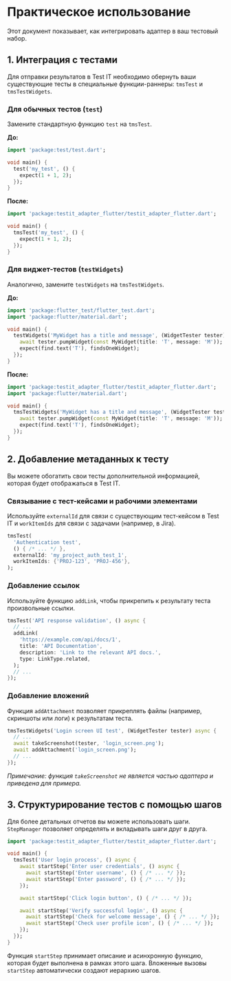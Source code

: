 # Практическое использование

Этот документ показывает, как интегрировать адаптер в ваш тестовый набор.

## 1. Интеграция с тестами

Для отправки результатов в Test IT необходимо обернуть ваши существующие тесты в специальные функции-раннеры: `tmsTest` и `tmsTestWidgets`.

### Для обычных тестов (`test`)

Замените стандартную функцию `test` на `tmsTest`.

**До:**
```dart
import 'package:test/test.dart';

void main() {
  test('my_test', () {
    expect(1 + 1, 2);
  });
}
```

**После:**
```dart
import 'package:testit_adapter_flutter/testit_adapter_flutter.dart';

void main() {
  tmsTest('my_test', () {
    expect(1 + 1, 2);
  });
}
```

### Для виджет-тестов (`testWidgets`)

Аналогично, замените `testWidgets` на `tmsTestWidgets`.

**До:**
```dart
import 'package:flutter_test/flutter_test.dart';
import 'package:flutter/material.dart';

void main() {
  testWidgets('MyWidget has a title and message', (WidgetTester tester) async {
    await tester.pumpWidget(const MyWidget(title: 'T', message: 'M'));
    expect(find.text('T'), findsOneWidget);
  });
}
```

**После:**
```dart
import 'package:testit_adapter_flutter/testit_adapter_flutter.dart';
import 'package:flutter/material.dart';

void main() {
  tmsTestWidgets('MyWidget has a title and message', (WidgetTester tester) async {
    await tester.pumpWidget(const MyWidget(title: 'T', message: 'M'));
    expect(find.text('T'), findsOneWidget);
  });
}
```

## 2. Добавление метаданных к тесту

Вы можете обогатить свои тесты дополнительной информацией, которая будет отображаться в Test IT.

### Связывание с тест-кейсами и рабочими элементами

Используйте `externalId` для связи с существующим тест-кейсом в Test IT и `workItemIds` для связи с задачами (например, в Jira).

```dart
tmsTest(
  'Authentication test',
  () { /* ... */ },
  externalId: 'my_project_auth_test_1',
  workItemIds: {'PROJ-123', 'PROJ-456'},
);
```

### Добавление ссылок

Используйте функцию `addLink`, чтобы прикрепить к результату теста произвольные ссылки.

```dart
tmsTest('API response validation', () async {
  // ...
  addLink(
    'https://example.com/api/docs/1',
    title: 'API Documentation',
    description: 'Link to the relevant API docs.',
    type: LinkType.related,
  );
  // ...
});
```

### Добавление вложений

Функция `addAttachment` позволяет прикреплять файлы (например, скриншоты или логи) к результатам теста.

```dart
tmsTestWidgets('Login screen UI test', (WidgetTester tester) async {
  // ...
  await takeScreenshot(tester, 'login_screen.png');
  await addAttachment('login_screen.png');
  // ...
});
```
*Примечание: функция `takeScreenshot` не является частью адаптера и приведена для примера.*

## 3. Структурирование тестов с помощью шагов

Для более детальных отчетов вы можете использовать шаги. `StepManager` позволяет определять и вкладывать шаги друг в друга.

```dart
import 'package:testit_adapter_flutter/testit_adapter_flutter.dart';

void main() {
  tmsTest('User login process', () async {
    await startStep('Enter user credentials', () async {
      await startStep('Enter username', () { /* ... */ });
      await startStep('Enter password', () { /* ... */ });
    });

    await startStep('Click login button', () { /* ... */ });

    await startStep('Verify successful login', () async {
      await startStep('Check for welcome message', () { /* ... */ });
      await startStep('Check user profile icon', () { /* ... */ });
    });
  });
}
```

Функция `startStep` принимает описание и асинхронную функцию, которая будет выполнена в рамках этого шага. Вложенные вызовы `startStep` автоматически создают иерархию шагов. 